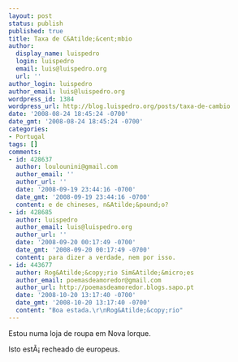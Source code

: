 ```yaml
---
layout: post
status: publish
published: true
title: Taxa de C&Atilde;&cent;mbio
author:
  display_name: luispedro
  login: luispedro
  email: luis@luispedro.org
  url: ''
author_login: luispedro
author_email: luis@luispedro.org
wordpress_id: 1384
wordpress_url: http://blog.luispedro.org/posts/taxa-de-cambio
date: '2008-08-24 18:45:24 -0700'
date_gmt: '2008-08-24 18:45:24 -0700'
categories:
- Portugal
tags: []
comments:
- id: 428637
  author: loulounini@gmail.com
  author_email: ''
  author_url: ''
  date: '2008-09-19 23:44:16 -0700'
  date_gmt: '2008-09-19 23:44:16 -0700'
  content: e de chineses, n&Atilde;&pound;o?
- id: 428685
  author: luispedro
  author_email: luis@luispedro.org
  author_url: ''
  date: '2008-09-20 00:17:49 -0700'
  date_gmt: '2008-09-20 00:17:49 -0700'
  content: para dizer a verdade, nem por isso.
- id: 443677
  author: Rog&Atilde;&copy;rio Sim&Atilde;&micro;es
  author_email: poemasdeamoredor@gmail.com
  author_url: http://poemasdeamoredor.blogs.sapo.pt
  date: '2008-10-20 13:17:40 -0700'
  date_gmt: '2008-10-20 13:17:40 -0700'
  content: "Boa estada.\r\nRog&Atilde;&copy;rio"
---
```

<p>Estou numa loja de roupa em Nova Iorque.</p>
<p>Isto est&Atilde;&iexcl; recheado de europeus.</p>
